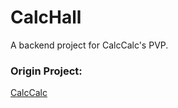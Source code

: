 # CalcHall
A backend project for CalcCalc's PVP.


### Origin Project:
[CalcCalc](https://github.com/GammaMilk/CalcCalc)